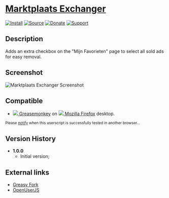 # [Marktplaats Exchanger](https://github.com/jerone/UserScripts/tree/master/Marktplaats_Exchanger)

[![Install](https://raw.github.com/jerone/UserScripts/master/_resources/Install-button.png)](https://github.com/jerone/UserScripts/raw/master/Marktplaats_Exchanger/Marktplaats_Exchanger.user.js)
[![Source](https://raw.github.com/jerone/UserScripts/master/_resources/Source-button.png)](https://github.com/jerone/UserScripts/blob/master/Marktplaats_Exchanger/Marktplaats_Exchanger.user.js)
[![Donate](https://raw.github.com/jerone/UserScripts/master/_resources/Donate-button.png)](https://www.paypal.com/cgi-bin/webscr?cmd=_s-xclick&hosted_button_id=VCYMHWQ7ZMBKW)
[![Support](https://raw.github.com/jerone/UserScripts/master/_resources/Support-button.png)](https://github.com/jerone/UserScripts/issues)


## Description

Adds an extra checkbox on the "Mijn Favorieten" page to select all sold ads for easy removal.


## Screenshot

![Marktplaats Exchanger Screenshot](https://github.com/jerone/UserScripts/raw/master/Marktplaats_Exchanger/screenshot.jpg)


## Compatible

* [![](https://raw.github.com/jerone/UserScripts/master/_resources/Greasemonkey.png) Greasemonkey](https://addons.mozilla.org/firefox/addon/greasemonkey/) on [![](https://raw.github.com/jerone/UserScripts/master/_resources/Firefox.png) Mozilla Firefox](http://www.mozilla.org/en-US/firefox/fx/#desktop) desktop.

<sub>Please [notify](https://github.com/jerone/UserScripts/issues/new?title=Userscript%20%3Cname%3E%20%28%3Cversion%3E%29%20also%20works%20in%20%3Cbrowser%3E%20on%20%3Cdesktop/device%3E) when this userscript is successfully tested in another browser...</sub>


## Version History

* **1.0.0**
    * Initial version;


## External links

* [Greasy Fork](https://greasyfork.org/scripts/44-marktplaats-exchanger)
* [OpenUserJS](https://openuserjs.org/scripts/jerone/Marktplaats_Exchanger)
